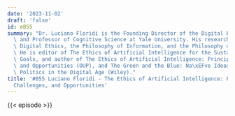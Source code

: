 ```yaml
---
date: '2023-11-02'
draft: 'false'
id: e855
summary: "Dr. Luciano Floridi is the Founding Director of the Digital Ethics Center\
  \ and Professor of Cognitive Science at Yale University. His research concerns primarily\
  \ Digital Ethics, the Philosophy of Information, and the Philosophy of Technology.\
  \ He is editor of The Ethics of Artificial Intelligence for the Sustainable Development\
  \ Goals, and author of The Ethics of Artificial Intelligence: Principles, Challenges,\
  \ and Opportunities (OUP), and The Green and the Blue: Na\xEFve Ideas to Improve\
  \ Politics in the Digital Age (Wiley)."
title: '#855 Luciano Floridi - The Ethics of Artificial Intelligence: Principles,
  Challenges, and Opportunities'
---
```

{{< episode >}}
